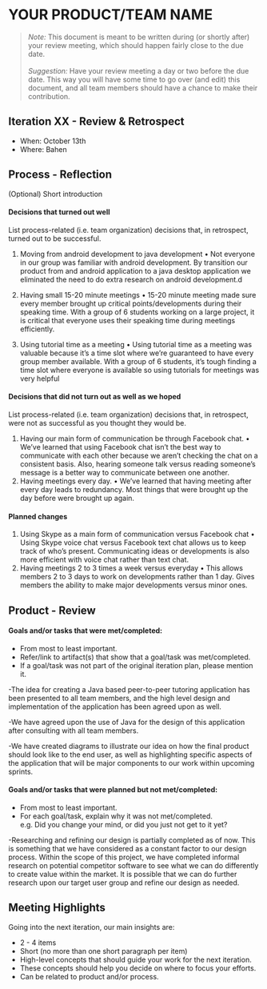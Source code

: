 # YOUR PRODUCT/TEAM NAME

 > _Note:_ This document is meant to be written during (or shortly after) your review meeting, which should happen fairly close to the due date.      
 > ​     
 > _Suggestion:_ Have your review meeting a day or two before the due date. This way you will have some time to go over (and edit) this document, and all team members should have a chance to make their contribution.


## Iteration XX - Review & Retrospect

* When: October 13th
* Where: Bahen

## Process - Reflection

(Optional) Short introduction

#### Decisions that turned out well

List process-related (i.e. team organization) decisions that, in retrospect, turned out to be successful.


1.	Moving from android development to java development
•	Not everyone in our group was familiar with android development. By transition our product from and android application to a java desktop application we eliminated the need to do extra research on android development.d

2.	Having small 15-20 minute meetings
•	15-20 minute meeting made sure every member brought up critical points/developments during their speaking time. With a group of 6 students working on a large project, it is critical that everyone uses their speaking time during meetings efficiently.

3.	Using tutorial time as a meeting
•	Using tutorial time as a meeting was valuable because it’s a time slot where we’re guaranteed to have every group member available. With a group of 6 students, it’s tough finding a time slot where everyone is available so using tutorials for meetings was very helpful

#### Decisions that did not turn out as well as we hoped

List process-related (i.e. team organization) decisions that, in retrospect, were not as successful as you thought they would be.

1.	Having our main form of communication be through Facebook chat.
•	We’ve learned that using Facebook chat isn’t the best way to communicate with each other because we aren’t checking the chat on a consistent basis. Also, hearing someone talk versus reading someone’s message is a better way to communicate between one another.
2.	Having meetings every day.
•	We’ve learned that having meeting after every day leads to redundancy. Most things that were brought up the day before were brought up again.


#### Planned changes

1.	Using Skype as a main form of communication versus Facebook chat
•	Using Skype voice chat versus Facebook text chat allows us to keep track of who’s present. Communicating ideas or developments is also more efficient with voice chat rather than text chat.
2.	Having meetings 2 to 3 times a week versus everyday
•	This allows members 2 to 3 days to work on developments rather than 1 day. Gives members the ability to make major developments versus minor ones.


## Product - Review

#### Goals and/or tasks that were met/completed:

* From most to least important.
* Refer/link to artifact(s) that show that a goal/task was met/completed.
* If a goal/task was not part of the original iteration plan, please mention it.

-The idea for creating a Java based peer-to-peer tutoring application has been presented to all team members, and the high level design and implementation of the application has been agreed upon as well.

-We have agreed upon the use of Java for the design of this application after consulting with all team members.

-We have created diagrams to illustrate our idea on how the final product should look like to the end user, as well as highlighting specific aspects of the application that will be major components to our work within upcoming sprints.

#### Goals and/or tasks that were planned but not met/completed:

* From most to least important.
* For each goal/task, explain why it was not met/completed.      
   e.g. Did you change your mind, or did you just not get to it yet?
   
-Researching and refining our design is partially completed as of now. This is something that we have considered as a constant factor to our design process. Within the scope of this project, we have completed informal research on potential competitor software to see what we can do differently to create value within the market. It is possible that we can do further research upon our target user group and refine our design as needed. 

## Meeting Highlights

Going into the next iteration, our main insights are:

* 2 - 4 items
* Short (no more than one short paragraph per item)
* High-level concepts that should guide your work for the next iteration.
* These concepts should help you decide on where to focus your efforts.
* Can be related to product and/or process.

